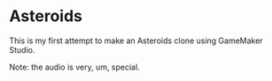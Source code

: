 # Asteroids

This is my first attempt to make an Asteroids clone using GameMaker Studio.

Note: the audio is very, um, special.
